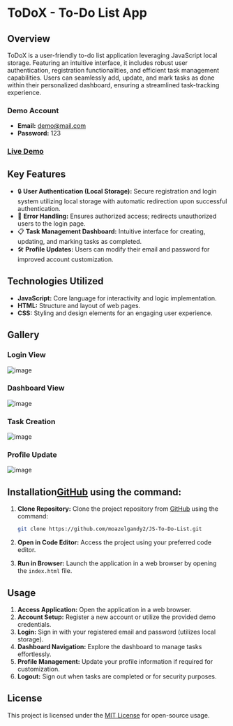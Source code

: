 # ToDoX - To-Do List App

## Overview

ToDoX is a user-friendly to-do list application leveraging JavaScript local storage. Featuring an intuitive interface, it includes robust user authentication, registration functionalities, and efficient task management capabilities. Users can seamlessly add, update, and mark tasks as done within their personalized dashboard, ensuring a streamlined task-tracking experience.

### Demo Account

- **Email:** demo@mail.com
- **Password:** 123

### [Live Demo](https://moazelgandy2.github.io/ToDoX/)

## Key Features

- 🔒 **User Authentication (Local Storage):** Secure registration and login system utilizing local storage with automatic redirection upon successful authentication.
- 🚫 **Error Handling:** Ensures authorized access; redirects unauthorized users to the login page.
- 📋 **Task Management Dashboard:** Intuitive interface for creating, updating, and marking tasks as completed.
- 🛠️ **Profile Updates:** Users can modify their email and password for improved account customization.

## Technologies Utilized

- **JavaScript:** Core language for interactivity and logic implementation.
- **HTML:** Structure and layout of web pages.
- **CSS:** Styling and design elements for an engaging user experience.

## Gallery

### Login View
![image](https://github.com/moazelgandy2/JS-To-Do-List/assets/56883008/efc981ea-78c7-465e-965b-56328d82b801)

### Dashboard View
![image](https://github.com/moazelgandy2/JS-To-Do-List/assets/56883008/7ee7dadf-8276-4d51-aff9-8e629b2480e9)

### Task Creation
![image](https://github.com/moazelgandy2/JS-To-Do-List/assets/56883008/252d523a-7eb8-4a6d-9496-c33193ddf91f)

### Profile Update
![image](https://github.com/moazelgandy2/JS-To-Do-List/assets/56883008/9218d2ef-e6d0-4002-a266-54cbac522537)


## Installation[GitHub](https://github.com/moazelgandy2/JS-To-Do-List) using the command:

1. **Clone Repository:** Clone the project repository from [GitHub](https://github.com/moazelgandy2/ToDoX) using the command:

   ```bash
   git clone https://github.com/moazelgandy2/JS-To-Do-List.git
   ```

2. **Open in Code Editor:** Access the project using your preferred code editor.
3. **Run in Browser:** Launch the application in a web browser by opening the `index.html` file.

## Usage

1. **Access Application:** Open the application in a web browser.
2. **Account Setup:** Register a new account or utilize the provided demo credentials.
3. **Login:** Sign in with your registered email and password (utilizes local storage).
4. **Dashboard Navigation:** Explore the dashboard to manage tasks effortlessly.
5. **Profile Management:** Update your profile information if required for customization.
6. **Logout:** Sign out when tasks are completed or for security purposes.

## License

This project is licensed under the [MIT License](https://opensource.org/licenses/MIT) for open-source usage.
